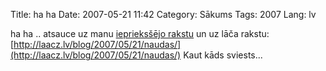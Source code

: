 Title: ha ha
Date: 2007-05-21 11:42
Category: Sākums
Tags: 2007
Lang: lv

ha ha .. atsauce uz manu [ieprieksšējo rakstu](http://nesaprot.net/blog/2007/05/21/mja/) un uz lāča rakstu: [http://laacz.lv/blog/2007/05/21/naudas/](http://laacz.lv/blog/2007/05/21/naudas/) Kaut kāds sviests...
